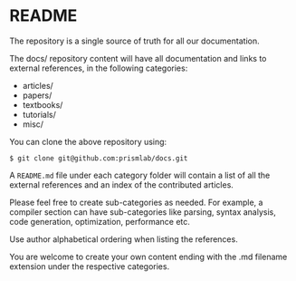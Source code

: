# README #

The repository is a single source of truth for all our documentation. 

The docs/ repository content will have all documentation and
links to external references, in the following categories:

* articles/
* papers/
* textbooks/
* tutorials/
* misc/

You can clone the above repository using:

```
$ git clone git@github.com:prismlab/docs.git
```

A `README.md` file under each category folder will contain a list of all
the external references and an index of the contributed articles. 

Please feel free to create sub-categories as needed. For example, a
compiler section can have sub-categories like parsing, syntax
analysis, code generation, optimization, performance etc.

Use author alphabetical ordering when listing the references.

You are welcome to create your own content ending with the .md
filename extension under the respective categories.
